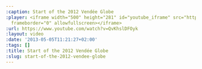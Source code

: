 ```yaml
---
:caption: Start of the 2012 Vendée Globe
:player: <iframe width="500" height="281" id="youtube_iframe" src="https://www.youtube.com/embed/QvKhslDFOyk?feature=oembed&amp;enablejsapi=1&amp;origin=https://safe.txmblr.com&amp;wmode=opaque"
  frameborder="0" allowfullscreen></iframe>
:url: https://www.youtube.com/watch?v=QvKhslDFOyk
:layout: video
:date: '2013-05-05T11:21:27+02:00'
:tags: []
:title: Start of the 2012 Vendée Globe
:slug: start-of-the-2012-vendee-globe
---
```

